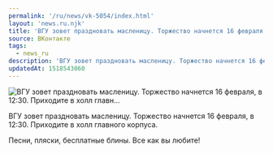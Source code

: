 ```yaml
---
permalink: '/ru/news/vk-5054/index.html'
layout: 'news.ru.njk'
title: 'ВГУ зовет праздновать масленицу. Торжество начнется 16 февраля, в 12:30. Приходите в холл главн'
source: ВКонтакте
tags:
  - news_ru
description: 'ВГУ зовет праздновать масленицу. Торжество начнется 16 февраля, в 12:30. Приходите в холл главн…'
updatedAt: 1518543060
---
```

![ВГУ зовет праздновать масленицу. Торжество начнется 16 февраля, в 12:30. Приходите в холл главн…](https://sun9-63.userapi.com/impf/R-EqAALzhge2drmEsrYi79gtwTMKPC9H98HI4Q/DH1YmdYDqJI.jpg?size=1280x853&quality=96&sign=84bab601efa04e37b50933a41fa03ae0&c_uniq_tag=xu_YWOjIXGKw8unYcywORWUf1IOOas9cfdKixXSd3qE&type=album)

ВГУ зовет праздновать масленицу. Торжество начнется 16 февраля, в 12:30. Приходите в холл главного корпуса.

Песни, пляски, бесплатные блины.
Все как вы любите!
